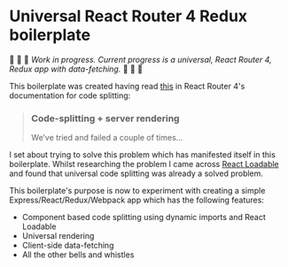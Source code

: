 # Universal React Router 4 Redux boilerplate

:construction: :rotating_light: :construction: _Work in progress. Current progress is a universal, React Router 4, Redux app with data-fetching._ :construction: :rotating_light: :construction:

This boilerplate was created having read [this](https://reacttraining.com/react-router/web/guides/code-splitting/code-splitting-server-rendering) in React Router 4's documentation for code splitting:

> ### Code-splitting + server rendering
> We’ve tried and failed a couple of times...

I set about trying to solve this problem which has manifested itself in this boilerplate. Whilst researching the problem I came across [React Loadable](https://github.com/thejameskyle/react-loadable) and found that universal code splitting was already a solved problem.

This boilerplate's purpose is now to experiment with creating a simple Express/React/Redux/Webpack app which has the following features:

* Component based code splitting using dynamic imports and React Loadable
* Universal rendering
* Client-side data-fetching
* All the other bells and whistles
